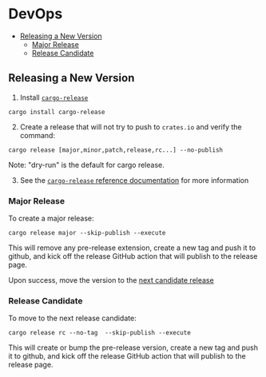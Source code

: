 # DevOps

<!---toc start-->
   * [Releasing a New Version](#releasing-a-new-version)
      * [Major Release](#major-release)
      * [Release Candidate](#release-candidate)

<!---toc end-->

## Releasing a New Version

1. Install [`cargo-release`][cargo-release-link]

```console
cargo install cargo-release
```

2. Create a release that will not try to push to `crates.io` and verify the command:

```console
cargo release [major,minor,patch,release,rc...] --no-publish
```

Note: "dry-run" is the default for cargo release.

3. See the [`cargo-release` reference documentation][cargo-release-docs-link] for more information


### Major Release

To create a major release:

```console
cargo release major --skip-publish --execute
```

This will remove any pre-release extension, create a new tag and push it to github, and kick off the release GitHub action that will publish to the release page.

Upon success, move the version to the [next candidate release](#release-candidate)

### Release Candidate

To move to the next release candidate:

```console
cargo release rc --no-tag  --skip-publish --execute
```

This will create or bump the pre-release version, create a new tag and push it to github, and kick off the release GitHub action that will publish to the release page.

[cargo-release-link]:      https://github.com/crate-ci/cargo-release
[cargo-release-docs-link]: https://github.com/crate-ci/cargo-release/blob/master/docs/reference.md

